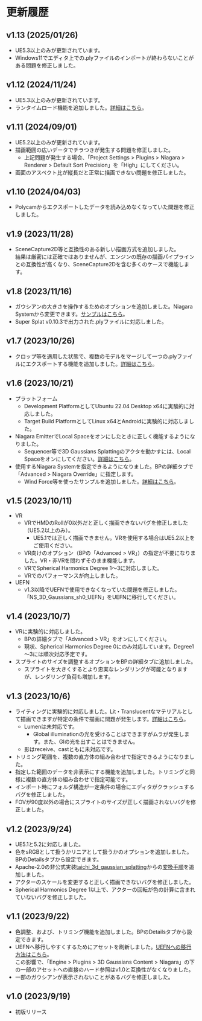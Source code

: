 # 更新履歴

## v1.13 (2025/01/26)
- UE5.3以上のみが更新されています。
- Windows11でエディタ上での.plyファイルのインポートが終わらないことがある問題を修正しました。

## v1.12 (2024/11/24)
- UE5.3以上のみが更新されています。
- ランタイムロード機能を追加しました。[詳細はこちら](../how-to-runtimeload)。

## v1.11 (2024/09/01)
- UE5.2以上のみが更新されています。
- 描画範囲の広いデータでチラつきが発生する問題を修正しました。
    - 上記問題が発生する場合、「Project Settings > Plugins > Niagara > Renderer > Default Sort Precision」を「High」にしてください。
- 画面のアスペクト比が縦長だと正常に描画できない問題を修正しました。

## v1.10 (2024/04/03)
- Polycamからエクスポートしたデータを読み込めなくなっていた問題を修正しました。

## v1.9 (2023/11/28)
- SceneCapture2D等と互換性のある新しい描画方式を追加しました。  
	結果は厳密には正確ではありませんが、エンジンの既存の描画パイプラインとの互換性が高くなり、SceneCapture2Dを含む多くのケースで機能します。

## v1.8 (2023/11/16)
- ガウシアンの大きさを操作するためのオプションを追加しました。Niagara Systemから変更できます。[サンプルはこちら](../how-to-niagara#niagara)。
- Super Splat v0.10.3で出力された.plyファイルに対応しました。

## v1.7 (2023/10/26)
- クロップ等を適用した状態で、複数のモデルをマージして一つの.plyファイルにエクスポートする機能を追加しました。[詳細はこちら](../how-to-export)。

## v1.6 (2023/10/21)
- プラットフォーム
    - Development PlatformとしてUbuntu 22.04 Desktop x64に実験的に対応しました。
    - Target Build PlatformとしてLinux x64とAndroidに実験的に対応しました。
- Niagara EmitterでLocal Spaceをオンにしたときに正しく機能するようになりました。
    - Sequencer等で3D Gaussians Splattingのアクタを動かすには、Local Spaceをオンにしてください。[詳細はこちら](../how-to-niagara)。
- 使用するNiagara Systemを指定できるようになりました。BPの詳細タブで「Advanced > Niagara Override」に指定します。
    - Wind Force等を使ったサンプルを追加しました。[詳細はこちら](../how-to-niagara/#niagara)。

## v1.5 (2023/10/11)
- VR
    - VRでHMDのRollが0以外だと正しく描画できないバグを修正しました（UE5.2以上のみ）。
        - UE5.1では正しく描画できません。VRを使用する場合はUE5.2以上をご使用ください。
    - VR向けのオプション（BPの「Advanced > VR」）の指定が不要になりました。VR・非VRを問わずそのまま機能します。
    - VRでSpherical Harmonics Degree 1～3に対応しました。
    - VRでのパフォーマンスが向上しました。
- UEFN
    - v1.3以降でUEFNで使用できなくなっていた問題を修正しました。「NS_3D_Gaussians_sh0_UEFN」をUEFNに移行してください。

## v1.4 (2023/10/7)
- VRに実験的に対応しました。
    - BPの詳細タブで「Advanced > VR」をオンにしてください。
    - 現状、Spherical Harmonics Degree 0にのみ対応しています。Degree1～3には順次対応予定です。
- スプライトのサイズを調整するオプションをBPの詳細タブに追加しました。
    - スプライトを大きくするとより忠実なレンダリングが可能となりますが、レンダリング負荷も増加します。

## v1.3 (2023/10/6)
- ライティングに実験的に対応しました。Lit・Translucentなマテリアルとして描画できますが特定の条件で描画に問題が発生します。[詳細はこちら](../how-to-import#_4)。
    - Lumenは未対応です。
        - Global illuminationの光を受けることはできますがムラが発生します。また、GIの光を出すことはできません。
    - 影はreceive、castともに未対応です。
- トリミング範囲を、複数の直方体の組み合わせで指定できるようになりました。
- 指定した範囲のデータを非表示にする機能を追加しました。トリミングと同様に複数の直方体の組み合わせで指定可能です。
- インポート時にフォルダ構造が一定条件の場合にエディタがクラッシュするバグを修正しました。
- FOVが90度以外の場合にスプライトのサイズが正しく描画されないバグを修正しました。

## v1.2 (2023/9/24)
- UE5.1と5.2に対応しました。
- 色をsRGBとして扱うかリニアとして扱うかのオプションを追加しました。BPのDetailsタブから設定できます。
- Apache-2.0の非公式実装[taichi_3d_gaussian_splatting](https://github.com/wanmeihuali/taichi_3d_gaussian_splatting)からの[変換手順](../how-to-unofficial)を追加しました。
- アクターのスケールを変更すると正しく描画できないバグを修正しました。
- Spherical Harmonics Degree 1以上で、アクターの回転が色の計算に含まれていないバグを修正しました。

## v1.1 (2023/9/22)
- 色調整、および、トリミング機能を追加しました。BPのDetailsタブから設定できます。
- UEFNへ移行しやすくするためにアセットを刷新しました。[UEFNへの移行方法はこちら](../how-to-uefn)。  
  この影響で、「Engine > Plugins > 3D Gaussians Content > Niagara」の下の一部のアセットへの直接のハード参照はv1.0と互換性がなくなりました。
- 一部のガウシアンが表示されないことがあるバグを修正しました。

## v1.0 (2023/9/19)
- 初版リリース
